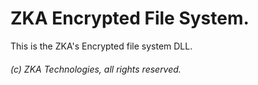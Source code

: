 # ZKA Encrypted File System.

This is the ZKA's Encrypted file system DLL.

###### (c) ZKA Technologies, all rights reserved.
